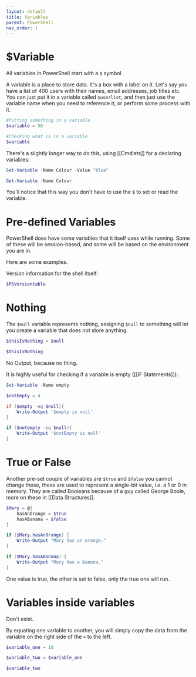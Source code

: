 ```yaml
---
layout: default
title: Variables
parent: PowerShell
nav_order: 1
---
```


# $Variable
All variables in PowerShell start with a `$` symbol

A variable is a place to store data. It's a box with a label on it. Let's say you have a list of 400 users with their names, email addresses, job titles etc. You can just put it in a variable called `$userlist`, and then just use the variable name when you need to reference it, or perform some process with it.
 
```powershell
#Putting something in a variable
$variable = 50

#Checking what is in a variable
$variable
```

There's a slightly longer way to do this, using [[Cmdlets]] for a declaring variables:

```powershell
Set-Variable -Name Colour -Value "blue"

Get-Variable -Name Colour
```

You'll notice that this way you don't have to use the `$` to set or read the variable.

# Pre-defined Variables
PowerShell does have some variables that it itself uses while running. Some of these will be session-based, and some will be based on the environment you are in.

Here are some examples.

Version information for the shell itself:
```powershell
$PSVersiontable
```

# Nothing
The `$null` variable represents nothing, assigning `$null` to something will let you create a variable that does not store anything.

```powershell
$thisIsNothing = $null

$thisIsNothing
```

No Output, because no thing.

It is highly useful for checking if a variable is empty ([[IF Statements]]):

```powershell
Set-Variable -Name empty

$notEmpty = 4

if ($empty -eq $null){
	Write-Output '$empty is null'
}

if ($notempty -eq $null){
	Write-Output '$notEmpty is null'
}
```

# True or False
Another pre-set couple of variables are `$true` and `$false` you cannot change these, these are used to represent a single-bit value, i.e. a 1 or 0 in memory. 
They are called Booleans because of a guy called George Boole, more on these in [[Data Structures]].

```powershell
$Mary = @{
	hasAnOrange = $true
	hasABanana = $false
}

if ($Mary.hasAnOrange) {
	Write-Output "Mary has an orange."
}

if ($Mary.hasABanana) {
	Write-Output "Mary has a Banana."
}
```

One value is true, the other is set to false, only the true one will run. 

# Variables inside variables
Don't exist.

By equating one variable to another, you will simply copy the data from the variable on the right side of the `=` to the left.

```powershell
$variable_one = 10

$variable_two = $variable_one

$variable_two
```

